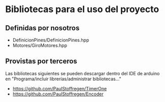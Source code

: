 # Bibliotecas para el uso del proyecto

## Definidas por nosotros
- DefinicionPines/DefinicionPines.hpp
- Motores/GiroMotores.hpp


## Provistas por terceros

Las bibliotecas siguientes se pueden descargar dentro del IDE de arduino en
"Programa/incluir librerías/administrar bibliotecas..."
- https://github.com/PaulStoffregen/TimerOne
- https://github.com/PaulStoffregen/Encoder
